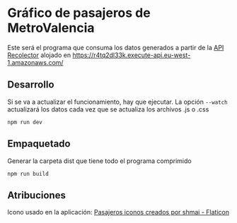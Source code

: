 # Gráfico de pasajeros de MetroValencia

Este será el programa que consuma los datos generados a partir de la [API Recolector](https://github.com/MetroValencia/Recolector) alojado en <https://r4tq2dl33k.execute-api.eu-west-1.amazonaws.com/>

## Desarrollo

Si se va a actualizar el funcionamiento, hay que ejecutar. La opción `--watch` actualizará los datos cada vez que se actualiza los archivos .js o .css

    npm run dev

## Empaquetado

Generar la carpeta dist que tiene todo el programa comprimido

    npm run build

## Atribuciones

Icono usado en la aplicación:
[Pasajeros iconos creados por shmai - Flaticon](https://www.flaticon.es/iconos-gratis/pasajeros)
